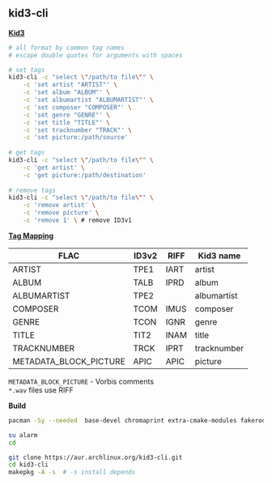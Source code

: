 ## kid3-cli 

[**Kid3**](https://kid3.sourceforge.io/)
```sh
# all format by common tag names
# escape double quotes for arguments with spaces

# set tags
kid3-cli -c "select \"/path/to file\"" \
	-c 'set artist "ARTIST"' \
	-c 'set album "ALBUM"' \
	-c 'set albumartist "ALBUMARTIST"' \
	-c 'set composer "COMPOSER"' \
	-c 'set genre "GENRE"' \
	-c 'set title "TITLE"' \
	-c 'set tracknumber "TRACK"' \
	-c 'set picture:/path/source'
	
# get tags
kid3-cli -c "select \"/path/to file\"" \
	-c 'get artist' \
	-c 'get picture:/path/destination'
	
# remove tags
kid3-cli -c "select \"/path/to file\"" \
	-c 'remove artist' \
	-c 'remove picture' \
	-c 'remove 1' \ # remove ID3v1
```

[**Tag Mapping**](https://kid3.sourceforge.io/kid3_en.html#table-frame-list)

| FLAC                   | ID3v2  | RIFF | Kid3 name   |
| ---------------------- | ----   | ---- | ----------- |
| ARTIST                 | TPE1   | IART | artist      
| ALBUM                  | TALB   | IPRD | album       |
| ALBUMARTIST            | TPE2   |      | albumartist |
| COMPOSER               | TCOM   | IMUS | composer    |
| GENRE                  | TCON   | IGNR | genre       |
| TITLE                  | TIT2   | INAM | title       |
| TRACKNUMBER            | TRCK   | IPRT | tracknumber |
| METADATA_BLOCK_PICTURE | APIC   | APIC | picture     |

`METADATA_BLOCK_PICTURE` - Vorbis comments  
`*.wav` files use RIFF  

**Build**
```sh
pacman -Sy --needed  base-devel chromaprint extra-cmake-modules fakeroot id3lib libmp4v2 make ninja qt5-multimedia qt5-tools docbook-xsl taglib

su alarm
cd

git clone https://aur.archlinux.org/kid3-cli.git
cd kid3-cli
makepkg -A -s  # -s install depends
```
